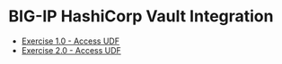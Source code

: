 # BIG-IP HashiCorp Vault Integration

 - [Exercise 1.0 - Access UDF](1-ex)   
 - [Exercise 2.0 - Access UDF](1-ex/2-ex)   


